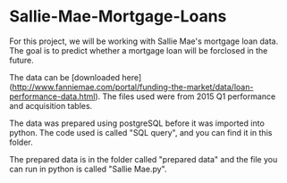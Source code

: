 # Sallie-Mae-Mortgage-Loans

For this project, we will be working with Sallie Mae's mortgage loan data. The goal is to predict whether a mortgage loan will be forclosed in the future.  

The data can be [downloaded here] (http://www.fanniemae.com/portal/funding-the-market/data/loan-performance-data.html). The files used were from 2015 Q1 performance and acquisition tables.

The data was prepared using postgreSQL before it was imported into python. The code used is called "SQL query", and you can find it in this folder.

The prepared data is in the folder called "prepared data" and the file you can run in python is called "Sallie Mae.py".